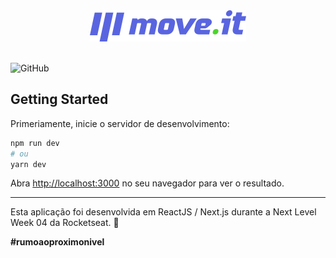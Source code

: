 <div style="text-align: center;"> <img src="public/logo-full.png" alt="Moveit Logo"> </div><br>

![GitHub](https://img.shields.io/github/license/viniciuspadovam/nlw04)

## Getting Started

Primeriamente, inicie o servidor de desenvolvimento:

```bash
npm run dev
# ou
yarn dev
```

Abra [http://localhost:3000](http://localhost:3000) no seu navegador para ver o resultado.

---

Esta aplicação foi desenvolvida em ReactJS / Next.js durante a Next Level Week 04 da Rocketseat. 🚀

**#rumoaoproximonivel**
